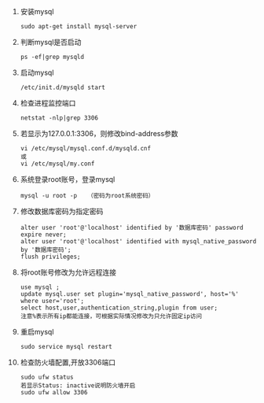 1. 安装mysql
    ```text
    sudo apt-get install mysql-server
    ```
2. 判断mysql是否启动
    ```text
    ps -ef|grep mysqld
    ```
3. 启动mysql
   ```text
   /etc/init.d/mysqld start
   ```
4. 检查进程监控端口
    ```text
    netstat -nlp|grep 3306
    ```
5. 若显示为127.0.0.1:3306，则修改bind-address参数
    ```text
    vi /etc/mysql/mysql.conf.d/mysqld.cnf
    或
    vi /etc/mysql/my.conf
    ```
6. 系统登录root账号，登录mysql
    ```text
    mysql -u root -p   （密码为root系统密码）
    ```
7. 修改数据库密码为指定密码
    ```text   
    alter user 'root'@'localhost' identified by '数据库密码' password expire never;
    alter user 'root'@'localhost' identified with mysql_native_password by '数据库密码';
    flush privileges;
    ```
8. 将root账号修改为允许远程连接
    ```text
    use mysql ;
    update mysql.user set plugin='mysql_native_password', host='%' where user='root';
    select host,user,authentication_string,plugin from user;
    注意%表示所有ip都能连接，可根据实际情况修改为只允许固定ip访问
    ```
9. 重启mysql
    ```text
    sudo service mysql restart
    ```
10. 检查防火墙配置,开放3306端口
    ```text
    sudo ufw status
    若显示Status: inactive说明防火墙开启
    sudo ufw allow 3306
    ```
